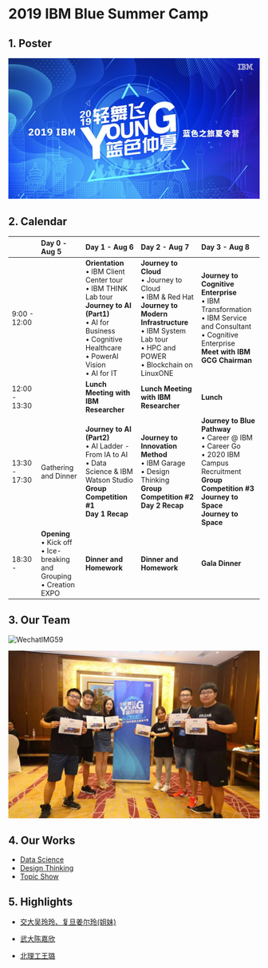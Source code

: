 # 2019 IBM Blue Summer Camp

## 1. Poster

![1565478597673](./utils/1565478597673.jpg)

## 2. Calendar

|               | Day 0 - Aug 5                                                | Day 1 - Aug 6                                                | Day 2 - Aug 7                                                | Day 3 - Aug 8                                                |
| ------------- | :----------------------------------------------------------- | :----------------------------------------------------------- | :----------------------------------------------------------- | :----------------------------------------------------------- |
| 9:00 - 12:00  |                                                              | **Orientation**<br/>• IBM Client Center tour<br/>• IBM THINK Lab tour<br/>**Journey to AI (Part1)**<br/>• AI for Business <br/>• Cognitive Healthcare<br/>• PowerAI Vision<br/>• AI for IT | **Journey to Cloud**<br/>• Journey to Cloud<br/>• IBM & Red Hat<br/>**Journey to Modern Infrastructure**<br/>• IBM System Lab tour<br/>• HPC and POWER<br/>• Blockchain on LinuxONE | **Journey to Cognitive Enterprise**<br/>• IBM Transformation<br/>• IBM Service and Consultant<br/>• Cognitive Enterprise<br/>**Meet with IBM GCG Chairman** |
| 12:00 - 13:30 |                                                              | **Lunch Meeting with IBM Researcher**                        | **Lunch Meeting with IBM Researcher**                        | **Lunch**                                                    |
| 13:30 - 17:30 | Gathering and Dinner                                         | **Journey to AI (Part2)**<br/>• AI Ladder - From IA to AI<br/>• Data Science & IBM Watson Studio<br/>**Group Competition #1<br/>Day 1 Recap** | **Journey to Innovation Method**<br/>• IBM Garage<br/>• Design Thinking<br/>**Group Competition #2**<br/>**Day 2 Recap** | **Journey to Blue Pathway**<br/>• Career @ IBM<br/>• Career Go<br/>• 2020 IBM Campus Recruitment<br/>**Group Competition #3**<br/>**Journey to Space**<br/>**Journey to Space** |
| 18:30 -       | **Opening**<br/>• Kick off<br/>• Ice-breaking and Grouping<br/>• Creation EXPO | **Dinner and Homework**                                      | **Dinner and Homework**                                      | **Gala Dinner**                                              |

## 3. Our Team

![WechatIMG59](./utils/WechatIMG59.jpeg)

![WechatIMG322](./utils/WechatIMG322.jpeg)

## 4. Our Works

- [Data Science](https://github.com/z-h-u-j-u-n/2019-IBM-Blue-Summer-Camp/blob/master/works/IBM_2019_SummerCamp_Proj.ipynb)
- [Design Thinking](https://github.com/z-h-u-j-u-n/2019-IBM-Blue-Summer-Camp/blob/master/utils/DING6704.JPG)
- [Topic Show]([https://github.com/z-h-u-j-u-n/2019-IBM-Blue-Summer-Camp/blob/master/works/2%E7%BB%84%E4%B8%8D2%E7%BB%84.pptx](https://github.com/z-h-u-j-u-n/2019-IBM-Blue-Summer-Camp/blob/master/works/2组不2组.pptx))

## 5. Highlights

- [交大吴玲玲、复旦姜尔玲(姐妹)](https://www.bilibili.com/video/av64660531/)

- [武大陈嘉欣](https://www.bilibili.com/video/av64661625)

- [北理工王璐](https://www.bilibili.com/video/av64661662)

